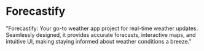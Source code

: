 # Forecastify
"Forecastify: Your go-to weather app project for real-time weather updates. Seamlessly designed, it provides accurate forecasts, interactive maps, and intuitive UI, making staying informed about weather conditions a breeze." 

